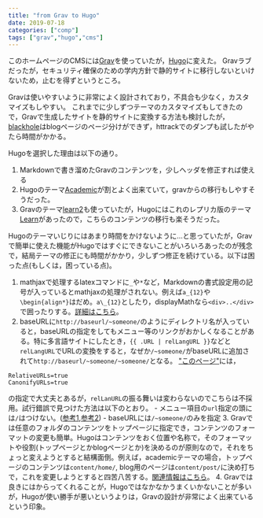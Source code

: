 ```yaml
---
title: "from Grav to Hugo"
date: 2019-07-18
categories: ["comp"]
tags: ["grav","hugo","cms"]
---
```


このホームページのCMSには[Grav](https://getgrav.org/)を使っていたが，[Hugo](https://gohugo.io/)に変えた。
Gravラブだったが，セキュリティ確保のための学内方針で静的サイトに移行しないといけないため，止むを得ずというところ。

<!--more-->

Gravは使いやすいように非常によく設計されており，不具合も少なく，カスタマイズもしやすい。
これまでに少しずつテーマのカスタマイズもしてきたので，Gravで生成したサイトを静的サイトに変換する方法も検討したが，[blackhole](https://github.com/BarryMode/grav-plugin-blackhole)はblogページのページ分けができず，httrackでのダンプも試したがやたら時間がかかる。

Hugoを選択した理由は以下の通り。

1. Markdownで書き溜めたGravのコンテンツを，少しヘッダを修正すれば使える
2. Hugoのテーマ[Academic](https://themes.gohugo.io/academic/)が割とよく出来ていて，gravからの移行もしやすそうだった。
3. Gravのテーマ[learn2](https://github.com/getgrav/grav-theme-learn2)も使っていたが，Hugoにはこれのレプリカ版のテーマ[Learn](https://themes.gohugo.io/hugo-theme-learn/)があったので，こちらのコンテンツの移行も楽そうだった。

Hugoのテーマいじりにはあまり時間をかけないように...と思っていたが，Gravで簡単に使えた機能がHugoではすぐにできないことがいろいろあったのが残念で，結局テーマの修正にも時間がかかり，少しずつ修正を続けている。以下は困った点(もしくは，困っている点)。

1. mathjaxで処理するlatexコマンドに`_`や`*`など，Markdownの書式設定用の記号が入っているとmathjaxの処理がされない。例えば`a_{12}`や`\begin{align*}`はだめ。`a\_{12}`としたり，displayMathなら`<div>..</div>`で囲ったりする。[詳細はこちら](https://gohugo.io/content-management/formats/#issues-with-markdown)。
2. baseURLに`http://baseurl/~someone/`のようにディレクトリ名が入っていると，baseURLの指定をしてもメニュー等のリンクがおかしくなることがある。特に多言語サイトにしたとき，`{{ .URL | relLangURL }}`などと`relLangURL`でURLの変換をすると，なぜか`/~someone/`がbaseURLに追加されて`http://baseurl/~someone/~someone/`となる。
["このページ"](https://discourse.gohugo.io/t/issue-when-baseurl-have-subdirectory/4088)には，
```
RelativeURLs=true
CanonifyURLs=true
```
の指定で大丈夫とあるが，`relLanURL`の振る舞いは変わらないのでこちらは不採用。試行錯誤で見つけた方法は以下のとおり。
    - メニュー項目の`url`指定の頭には`/`はつけない。([参考1](https://github.com/pacollins/hugo-future-imperfect-slim/issues/34),[参考2](https://github.com/gohugoio/hugo/issues/6073))
    - baseURLには`/~someone/`のみを指定
3. Gravでは任意のフォルダのコンテンツをトップページに指定でき，コンテンツのフォーマットの変更も簡単。Hugoはコンテンツをおく位置や名称で，そのフォーマットや役割(トップページとかblogページとか)を決めるのが原則なので，それをちょっと変えようとすると結構面倒。例えば，academicテーマの場合，トップページのコンテンツは`content/home/`, blog用のページは`content/post/`に決め打ちで，これを変更しようとすると四苦八苦する。[関連情報はこちら](https://github.com/gcushen/hugo-academic/issues/356)。
4. Gravでは良きにはからってくれることが，Hugoではなかなかうまくいかないことが多いが，Hugoが使い勝手が悪いというよりは，Gravの設計が非常によく出来ているという印象。



